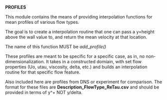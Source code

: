 **PROFILES**

This module contains the means of providing interpolation functions for mean
profiles of various flow types.

The goal is to create a interpolation routine that one can pass a y=height above the wall
value to, and return the mean velocity at that location. 

The name of this function MUST be *add_profile()*

These profiles are meant to be
specific for a specific case, as in, no non-dimensionalization. It takes in a constructed
domiain, with set flow properties (Uo, utau, viscosity, delta, etc.) and builds an interpolation 
routine for that specific flow feature.

Also included here are profiles from DNS or experiment for comparison. The format for these files
are **Description_FlowType_ReTau.csv** and should be provided in terms of y^+ NOT y/delta.

